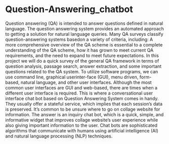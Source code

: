 # Question-Answering_chatbot
Question answering (QA) is intended to answer questions defined in natural language. The question answering system provides an automated approach to getting a solution for natural language queries. Many QA surveys classify question-answering systems basedon a variety of criteria, including: A more comprehensive overview of the QA scheme is essential to a complete understanding of the QA scheme, how it has grown to meet current QA requirements, and the need to expand to meet future expectations. In this project we will do a quick survey of the general QA framework in terms of question analysis, passage search, answer extraction, and some important questions related to the QA system. To utilize software programs, we can use command line, graphical userinter-face (GUI), menu driven, form-based, natural language, and other user interfaces. Although the most common user interfaces are GUI and web-based, there are times when a different user interface is required. This is where a conversational user interface chat bot based on Question Answering System comes in handy. They usually offer a stateful service, which implies that each session’s data is preserved. It’s common to be unsure where to go on collage website for information. The answer is an inquiry chat bot, which is a quick, simple, and informative widget that improves collage website’s user experience while also giving important information to the user. Chat bots are sophisticated algorithms that communicate with humans using artificial intelligence (AI) and natural language processing (NLP) techniques.
